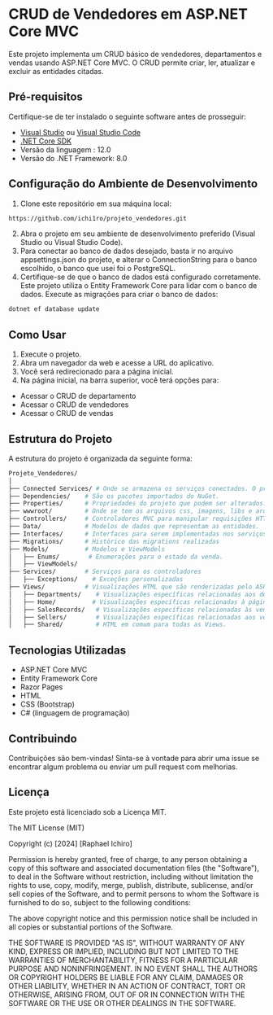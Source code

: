# CRUD de Vendedores em ASP.NET Core MVC

Este projeto implementa um CRUD básico de vendedores, departamentos e
vendas usando ASP.NET Core MVC. O CRUD permite criar, ler, atualizar e
excluir as entidades citadas.

## Pré-requisitos

Certifique-se de ter instalado o seguinte software antes de prosseguir:

-   [Visual Studio](https://visualstudio.microsoft.com/) ou [Visual
    Studio Code](https://code.visualstudio.com/)
-   [.NET Core SDK](https://dotnet.microsoft.com/download)
-   Versão da linguagem : 12.0
-   Versão do .NET Framework: 8.0

## Configuração do Ambiente de Desenvolvimento

1.  Clone este repositório em sua máquina local:

``` bash
https://github.com/ichi1ro/projeto_vendedores.git
```

2.  Abra o projeto em seu ambiente de desenvolvimento preferido (Visual
    Studio ou Visual Studio Code).
3.  Para conectar ao banco de dados desejado, basta ir no arquivo
    appsettings.json do projeto, e alterar o ConnectionString para o
    banco escolhido, o banco que usei foi o PostgreSQL.
4.  Certifique-se de que o banco de dados está configurado corretamente.
    Este projeto utiliza o Entity Framework Core para lidar com o banco
    de dados. Execute as migrações para criar o banco de dados:

``` bash
dotnet ef database update
```

## Como Usar

1.  Execute o projeto.
2.  Abra um navegador da web e acesse a URL do aplicativo.
3.  Você será redirecionado para a página inicial.
4.  Na página inicial, na barra superior, você terá opções para:

-   Acessar o CRUD de departamento
-   Acessar o CRUD de vendedores
-   Acessar o CRUD de vendas

## Estrutura do Projeto

A estrutura do projeto é organizada da seguinte forma:

``` graphql
Projeto_Vendedores/
│
├── Connected Services/ # Onde se armazena os serviços conectados. O projeto pode ter algum serviço conectado, como o Azure.
├── Dependencies/    # São os pacotes importados do NuGet.
├── Properties/      # Propriedades do projeto que podem ser alterados.
├── wwwroot/         # Onde se tem os arquivos css, imagens, libs e arquivos javascript. Basicamente recursos do frontend.
├── Controllers/     # Controladores MVC para manipular requisições HTTP.
├── Data/            # Modelos de dados que representam as entidades.
├── Interfaces/      # Interfaces para serem implementadas nos serviços.
├── Migrations/      # Histórico das migrations realizadas
├── Models/          # Modelos e ViewModels
│   ├── Enums/        # Enumerações para o estado da venda.
│   ├── ViewModels/
├── Services/        # Serviços para os controladores
│   ├── Exceptions/    # Exceções personalizadas      
├── Views/           # Visualizações HTML que são renderizadas pelo ASP.NET Core MVC.
│   ├── Departments/    # Visualizações específicas relacionadas aos departamentos.
│   ├── Home/          # Visualizações específicas relacionadas à página inicial.
│   ├── SalesRecords/   # Visualizações específicas relacionadas às vendas.
│   ├── Sellers/        # Visualizações específicas relacionadas aos vendedores.    
│   ├── Shared/         # HTML em comum para todas as Views.
```

## Tecnologias Utilizadas

-   ASP.NET Core MVC
-   Entity Framework Core
-   Razor Pages
-   HTML
-   CSS (Bootstrap)
-   C# (linguagem de programação)

## Contribuindo

Contribuições são bem-vindas! Sinta-se à vontade para abrir uma issue se
encontrar algum problema ou enviar um pull request com melhorias.

## Licença

Este projeto está licenciado sob a Licença MIT.

The MIT License (MIT)

Copyright (c) \[2024\] \[Raphael Ichiro\]

Permission is hereby granted, free of charge, to any person obtaining a
copy of this software and associated documentation files (the
"Software"), to deal in the Software without restriction, including
without limitation the rights to use, copy, modify, merge, publish,
distribute, sublicense, and/or sell copies of the Software, and to
permit persons to whom the Software is furnished to do so, subject to
the following conditions:

The above copyright notice and this permission notice shall be included
in all copies or substantial portions of the Software.

THE SOFTWARE IS PROVIDED "AS IS", WITHOUT WARRANTY OF ANY KIND, EXPRESS
OR IMPLIED, INCLUDING BUT NOT LIMITED TO THE WARRANTIES OF
MERCHANTABILITY, FITNESS FOR A PARTICULAR PURPOSE AND NONINFRINGEMENT.
IN NO EVENT SHALL THE AUTHORS OR COPYRIGHT HOLDERS BE LIABLE FOR ANY
CLAIM, DAMAGES OR OTHER LIABILITY, WHETHER IN AN ACTION OF CONTRACT,
TORT OR OTHERWISE, ARISING FROM, OUT OF OR IN CONNECTION WITH THE
SOFTWARE OR THE USE OR OTHER DEALINGS IN THE SOFTWARE.
